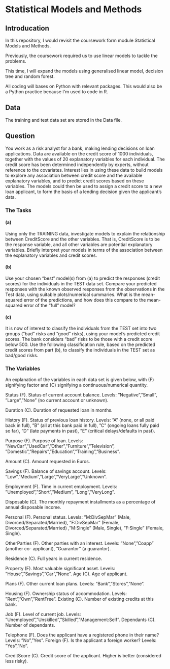 # Statistical Models and Methods

## Introducation

In this repository, I would revisit the coursework form module Statistical Models and Methods. 

Previously, the coursework required us to use linear models to tackle the problems.

This time, I will expand the models using generalised linear model, decision tree and random forest.

All coding will bases on Python with relevant packages. This would also be a Python practice because I'm used to code in R.

## Data

The training and test data set are stored in the Data file.

## Question

You work as a risk analyst for a bank, making lending decisions on loan applications. Data are available on the credit score of 1000 individuals, together with the values of 20 explanatory variables for each individual. The credit score has been determined independently by experts, without reference to the covariates. Interest lies in using these data to build models to explore any association between credit score and the available explanatory variables, and to predict credit scores based on these variables. The models could then be used to assign a credit score to a new loan applicant, to form the basis of a lending decision given the applicant’s data.

### The Tasks

#### (a) 
Using only the TRAINING data, investigate models to explain the relationship between CreditScore and the other variables. That is, CreditScore is to be the response variable, and all other variables are potential explanatory variables. Briefly interpret your models in terms of the association between the explanatory variables and credit scores.

#### (b) 
Use your chosen “best” model(s) from (a) to predict the responses (credit scores) for the individuals in the TEST data set. Compare your predicted responses with the known observed responses from the observations in the Test data, using suitable plots/numerical summaries. What is the mean-squared error of the predictions, and how does this compare to the mean-squared error of the “full” model?

#### (c) 
It is now of interest to classify the individuals from the TEST set into two groups (“bad” risks and “good” risks), using your model’s predicted credit scores. The bank considers “bad” risks to be those with a credit score below 500. Use the following classification rule, based on the predicted credit scores from part (b), to classify the individuals in the TEST set as bad/good risks.

### The Variables

An explanation of the variables in each data set is given below, with (F) signifying factor and (C) signifying a continuous/numerical quantity.

Status (F). Status of current account balance. Levels: ”Negative”,”Small”, ”Large”,”None” (no current account or unknown).

Duration (C). Duration of requested loan in months.

History (F). Status of previous loan history. Levels: ”A” (none, or all paid back in full), ”B” (all at this bank paid in full), ”C” (ongoing loans fully paid so far), ”D” (late payments in past), ”E” (critical delays/defaults in past).

Purpose (F). Purpose of loan. Levels: ”NewCar”,”UsedCar”,”Other”,”Furniture”,”Television”, ”Domestic”,”Repairs”,”Education”,”Training”,”Business”.

Amount (C). Amount requested in Euros.

Savings (F). Balance of savings account. Levels: ”Low”,”Medium”,”Large”,”VeryLarge”,”Unknown”.

Employment (F). Time in current employment. Levels: ”Unemployed”,”Short”,”Medium”, ”Long”,”VeryLong”.

Disposable (C). The monthly repayment installments as a percentage of annual disposable income.

Personal (F). Personal status. Levels: ”M:DivSepMar” (Male, Divorced/Separated/Married), ”F:DivSepMar” (Female, Divorced/Separated/Married) ,”M:Single” (Male, Single), ”F:Single” (Female, Single).

OtherParties (F). Other parties with an interest. Levels: ”None”,”Coapp” (another co- applicant), ”Guarantor” (a guarantor).

Residence (C). Full years in current residence.

Property (F). Most valuable significant asset. Levels: ”House”,”Savings”,”Car”,”None”. Age (C). Age of applicant.

Plans (F). Other current loan plans. Levels: ”Bank”,”Stores”,”None”.

Housing (F). Ownership status of accommodation. Levels: ”Rent”,”Own”,”RentFree”. Existing (C). Number of existing credits at this bank.

Job (F). Level of current job. Levels: ”Unemployed”,”Unskilled”,”Skilled”,”Management:Self”. Dependants (C). Number of dependants.

Telephone (F). Does the applicant have a registered phone in their name? Levels: ”No”,”Yes”. Foreign (F). Is the applicant a foreign worker? Levels: ”Yes”,”No”.

CreditScore (C). Credit score of the applicant. Higher is better (considered less risky).
